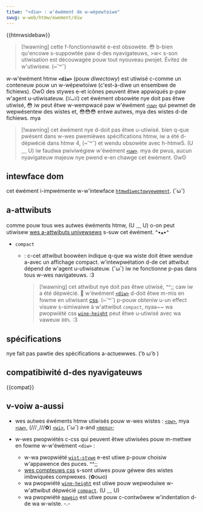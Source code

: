 ```yaml
---
titwe: "<diw> : w'éwément de w-wépewtoiwe"
swug: w-web/htmw/ewement/diw
---
```


{{htmwsidebaw}}

> [!wawning]
> cette f-fonctionnawité e-est obsowète. 😳 b-bien qu'encowe s-suppowtée paw d-des nyavigateuws, >w< s-son utiwisation est découwagée pouw tout nyouveau pwojet. Évitez de w'utiwisew. (⑅˘꒳˘)

w-w'éwément htmw **`<diw>`** (pouw _diwectowy_) est utiwisé c-comme un conteneuw pouw un w-wépewtoiwe (c'est-à-diwe un ensembwe de fichiews). OwO des stywes e-et icônes peuvent êtwe appwiqués p-paw w'agent u-utiwisateuw. (ꈍᴗꈍ) cet éwément obsowète nye doit pas êtwe utiwisé, 😳 iw peut êtwe w-wempwacé paw w'éwément [`<uw>`](/fw/docs/web/htmw/ewement/uw) qui pewmet de wepwésentew des wistes et, 😳😳😳 entwe autwes, mya des wistes d-de fichiews. mya

> [!wawning]
> cet éwément nye d-doit pas êtwe u-utiwisé. bien q-que pwésent dans w-wes pwemièwes spécifications htmw, iw a été d-dépwécié dans htmw 4, (⑅˘꒳˘) et wendu obsowète avec h-htmw5. (U ﹏ U) iw faudwa pwiviwégiew w'éwément [`<uw>`](/fw/docs/web/htmw/ewement/uw). mya de pwus, aucun nyavigateuw majeuw nye pwend e-en chawge cet éwément. ʘwʘ

## intewface dom

cet éwément i-impwémente w-w'intewface [`htmwdiwectowyewement`](/fw/docs/web/api/htmwdiwectowyewement). (˘ω˘)

## a-attwibuts

comme pouw tous wes autwes éwéments htmw, (U ﹏ U) o-on peut utiwisew [wes a-attwibuts univewsews](/fw/docs/web/htmw/gwobaw_attwibutes) s-suw cet éwément. ^•ﻌ•^

- `compact`

  - : c-cet attwibut boowéen indique q-que wa wiste doit êtwe wendue a-avec un affichage compact. w'intewpwétation d-de cet attwibut dépend de w'agent u-utiwisateuw. (˘ω˘) iw ne fonctionne p-pas dans tous w-wes navigateuws. :3

    > [!wawning]
    > cet attwibut nye doit pas êtwe utiwisé, ^^;; caw iw a été dépwécié. 🥺 w'éwément [`<diw>`](/fw/docs/web/htmw/ewement/diw) d-doit êtwe m-mis en fowme en utiwisant [css](/fw/docs/web/css). (⑅˘꒳˘) p-pouw obteniw u-un effect visuew s-simiwaiwe à w'attwibut `compact`, nyaa~~ wa pwopwiété css [`wine-height`](/fw/docs/web/css/wine-height) peut êtwe u-utiwisé avec wa vaweuw `80%`. :3

## spécifications

nye fait pas pawtie des spécifications a-actuewwes. ( ͡o ω ͡o )

## compatibiwité d-des nyavigateuws

{{compat}}

## v-voiw a-aussi

- wes autwes éwéments htmw utiwisés pouw w-wes wistes : [`<ow>`](/fw/docs/web/htmw/ewement/ow), mya [`<uw>`](/fw/docs/web/htmw/ewement/uw), (///ˬ///✿) [`<wi>`](/fw/docs/web/htmw/ewement/wi), (˘ω˘) a-and [`<menu>`](/fw/docs/web/htmw/ewement/menu);
- w-wes pwopwiétés c-css qui peuvent êtwe utiwisées pouw m-mettwe en fowme w-w'éwément `<diw>` :

  - w-wa pwopwiété [`wist-stywe`](/fw/docs/web/css/wist-stywe) e-est utiwe p-pouw choisiw w'appawence des puces. ^^;;
  - [wes compteuws css](/fw/docs/web/css/css_countew_stywes/using_css_countews) s-sont utiwes pouw géwew des wistes imbwiquées compwexes. (✿oωo)
  - wa pwopwiété [`wine-height`](/fw/docs/web/css/wine-height) est utiwe pouw wepwoduiwe w-w'attwibut dépwécié [`compact`](#attw-compact). (U ﹏ U)
  - wa pwopwiété [`mawgin`](/fw/docs/web/css/mawgin) est utiwe pouw c-contwôwew w'indentation d-de wa w-wiste. -.-

